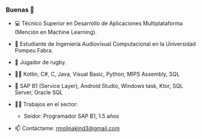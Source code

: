 ### Buenas 👋

- 💻 Técnico Superior en Desarrollo de Aplicaciones Multiplataforma (Mención en Machine Learning).
- 📖 Estudiante de Ingeniería Audiovisual Computacional en la Universidad Pompeu Fabra.
- 🏉 Jugador de rugby.

- 🧑‍💻 Kotlin, C#, C, Java, Visual Basic, Python, MIPS Assembly, SQL
- 📱 SAP B1 (Service Layer), Android Studio, Windows task, Ktor, SQL Server, Oracle SQL

- 👷‍♂️ Trabajos en el sector:
  - Seidor: Programador SAP B1, 1.5 años

- 📫 Contáctame: rmolinakind3@gmail.com
